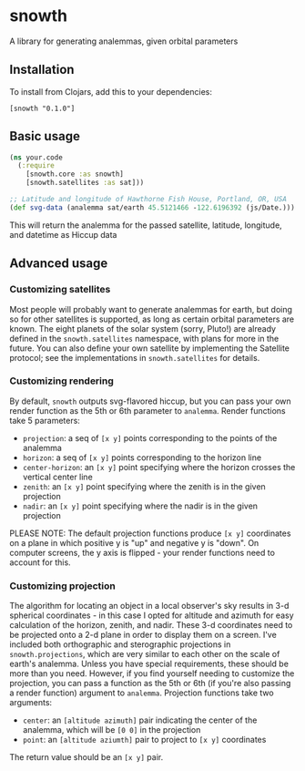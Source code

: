 # snowth
A library for generating analemmas, given orbital parameters

## Installation
To install from Clojars, add this to your dependencies:
```
[snowth "0.1.0"]
```

## Basic usage

```clojure
(ns your.code
  (:require
    [snowth.core :as snowth]
    [snowth.satellites :as sat]))

;; Latitude and longitude of Hawthorne Fish House, Portland, OR, USA
(def svg-data (analemma sat/earth 45.5121466 -122.6196392 (js/Date.)))
```

This will return the analemma for the passed satellite, latitude, longitude, and datetime as Hiccup data

## Advanced usage

### Customizing satellites

Most people will probably want to generate analemmas for earth, but doing so for other satellites is supported,
as long as certain orbital parameters are known. The eight planets of the solar system (sorry, Pluto!) are already
defined in the `snowth.satellites` namespace, with plans for more in the future. You can also define your own
satellite by implementing the Satellite protocol; see the implementations in `snowth.satellites` for details.

### Customizing rendering

By default, `snowth` outputs svg-flavored hiccup, but you can pass your own render function as the 5th or 6th
parameter to `analemma`.  Render functions take 5 parameters:

- `projection`: a seq of `[x y]` points corresponding to the points of the analemma
- `horizon`: a seq of `[x y]` points corresponding to the horizon line
- `center-horizon`: an `[x y]` point specifying where the horizon crosses the vertical center line
- `zenith`: an `[x y]` point specifying where the zenith is in the given projection
- `nadir`: an `[x y]` point specifying where the nadir is in the given projection

PLEASE NOTE: The default projection functions produce `[x y]` coordinates on a plane in which positive y is "up"
and negative y is "down".  On computer screens, the y axis is flipped - your render functions need to account for this.

### Customizing projection

The algorithm for locating an object in a local observer's sky results in 3-d spherical coordinates - in this case
I opted for altitude and azimuth for easy calculation of the horizon, zenith, and nadir.  These 3-d coordinates need
to be projected onto a 2-d plane in order to display them on a screen. I've included both orthographic and sterographic
projections in `snowth.projections`, which are very similar to each other on the scale of earth's analemma. Unless you
have special requirements, these should be more than you need.  However, if you find yourself needing to customize the
projection, you can pass a function as the 5th or 6th (if you're also passing a render function) argument to `analemma`.
Projection functions take two arguments:

- `center`: an `[altitude azimuth]` pair indicating the center of the analemma, which will be `[0 0]` in the projection
- `point`: an `[altitude aziumth]` pair to project to `[x y]` coordinates

The return value should be an `[x y]` pair.
